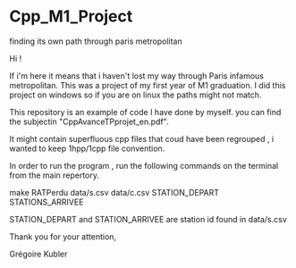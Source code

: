 # Cpp_M1_Project
finding its own path through paris metropolitan

Hi ! 

If i'm here it means that i haven't lost my way through Paris infamous metropolitan.
This was a project of my first year of M1 graduation. I did this project on windows so if you are on linux the paths might not match.

This repository is an example of code I have done by myself. you can find the subjectin "CppAvanceTPprojet_en.pdf".

It might contain superfluous cpp files that coud have been regrouped , i wanted to keep 1hpp/1cpp file convention.

In order to run the program , run the following commands on the terminal from the main repertory.

make
RATPerdu data/s.csv data/c.csv STATION_DEPART STATIONS_ARRIVEE

STATION_DEPART and STATION_ARRIVEE are station id found in data/s.csv

Thank you for your attention,

Grégoire Kubler
